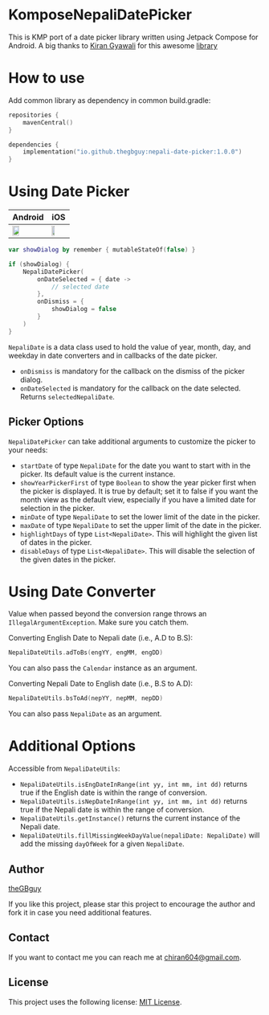 # KomposeNepaliDatePicker

This is KMP port of a date picker library written using Jetpack Compose for Android. A big thanks
to [Kiran Gyawali](https://github.com/keyrunHORNET) for
this awesome [library](https://github.com/keyrunHORNET/composeNepaliDatePicker)

# How to use

Add common library as dependency in common build.gradle:

```kotlin
repositories {
    mavenCentral()
}

dependencies {
    implementation("io.github.thegbguy:nepali-date-picker:1.0.0")
}
```

# Using Date Picker

| Android 	                                                                                                                                   | iOS  	                                                                                                                                    |
|---------------------------------------------------------------------------------------------------------------------------------------------|-------------------------------------------------------------------------------------------------------------------------------------------|
| <img src="https://github.com/theGBguy/KomposeNepaliDatePicker/assets/25641763/29557728-c1d5-415e-97bc-da04c24eeb45" width="45%"></img>    	 | <img src="https://github.com/theGBguy/KomposeNepaliDatePicker/assets/25641763/e184182c-a24d-4100-9c6f-c1626cea83be" width="45%"></img>  	 |

```kotlin
var showDialog by remember { mutableStateOf(false) }

if (showDialog) {
    NepaliDatePicker(
        onDateSelected = { date ->
            // selected date
        },
        onDismiss = {
            showDialog = false
        }
    )
}
```

`NepaliDate` is a data class used to hold the value of year, month, day, and weekday in date converters and in callbacks
of the date picker.

- `onDismiss` is mandatory for the callback on the dismiss of the picker dialog.
- `onDateSelected` is mandatory for the callback on the date selected. Returns `selectedNepaliDate`.

## Picker Options

`NepaliDatePicker` can take additional arguments to customize the picker to your needs:

- `startDate` of type `NepaliDate` for the date you want to start with in the picker. Its default value is the current
  instance.
- `showYearPickerFirst` of type `Boolean` to show the year picker first when the picker is displayed. It is true by
  default; set it to false if you want the month view as the default view, especially if you have a limited date for
  selection in the picker.
- `minDate` of type `NepaliDate` to set the lower limit of the date in the picker.
- `maxDate` of type `NepaliDate` to set the upper limit of the date in the picker.
- `highlightDays` of type `List<NepaliDate>`. This will highlight the given list of dates in the picker.
- `disableDays` of type `List<NepaliDate>`. This will disable the selection of the given dates in the picker.

# Using Date Converter

Value when passed beyond the conversion range throws an `IllegalArgumentException`. Make sure you catch them.

Converting English Date to Nepali date (i.e., A.D to B.S):

```kotlin
NepaliDateUtils.adToBs(engYY, engMM, engDD)
```

You can also pass the `Calendar` instance as an argument.

Converting Nepali Date to English date (i.e., B.S to A.D):

```kotlin
NepaliDateUtils.bsToAd(nepYY, nepMM, nepDD)
```

You can also pass `NepaliDate` as an argument.

# Additional Options

Accessible from `NepaliDateUtils`:

- `NepaliDateUtils.isEngDateInRange(int yy, int mm, int dd)` returns true if the English date is within the range of
  conversion.
- `NepaliDateUtils.isNepDateInRange(int yy, int mm, int dd)` returns true if the Nepali date is within the range of
  conversion.
- `NepaliDateUtils.getInstance()` returns the current instance of the Nepali date.
- `NepaliDateUtils.fillMissingWeekDayValue(nepaliDate: NepaliDate)` will add the missing `dayOfWeek` for a
  given `NepaliDate`.

## Author

[theGBguy](https://github.com/theGBguy)

If you like this project, please star this project to encourage the author and fork it in case you need additional
features.

## Contact

If you want to contact me you can reach me at <chiran604@gmail.com>.

## License

This project uses the following
license: [MIT License](<https://github.com/theGBguy/KomposeNepaliDatePicker/blob/main/LICENSE>).